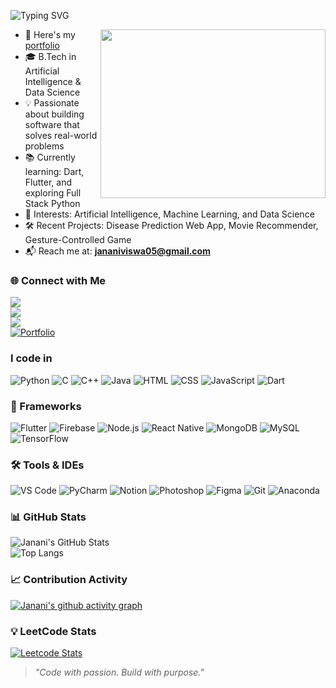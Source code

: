 <p align="left">
  <img src="https://readme-typing-svg.demolab.com?font=Fira+Code&weight=600&size=24&duration=3000&pause=2000&color=F875AA&center=false&vCenter=true&width=500&lines=Hi+there!+I'm+Janani+%F0%9F%91%8B" alt="Typing SVG" />
</p>

<img align="right" width="360" height="270" src="https://media4.giphy.com/media/v1.Y2lkPTc5MGI3NjExYmZjNjByajNqd3hqd2JiYXE4bXEzenZuOTZlb2EwdWxsMTB1YmpxZCZlcD12MV9pbnRlcm5hbF9naWZfYnlfaWQmY3Q9Zw/RbDKaczqWovIugyJmW/giphy.gif">

- 🔭 Here's my [portfolio](https://your-portfolio-link.com)  
- 🎓 B.Tech in Artificial Intelligence & Data Science  
- 💡 Passionate about building software that solves real-world problems  
- 📚 Currently learning: Dart, Flutter, and exploring Full Stack Python  
- 🤖 Interests: Artificial Intelligence, Machine Learning, and Data Science  
- 🛠️ Recent Projects: Disease Prediction Web App, Movie Recommender, Gesture-Controlled Game  
- 📬 Reach me at: **jananiviswa05@gmail.com**

### 🌐 Connect with Me  
[<img src="https://img.shields.io/badge/LinkedIn-0077B5?style=for-the-badge&logo=linkedin&logoColor=white" />](https://www.linkedin.com/in/jananiv05/)  
[<img src="https://img.shields.io/badge/X-000000?style=for-the-badge&logo=twitter&logoColor=white" />](https://x.com/Jan_viswa)  
[<img src="https://img.shields.io/badge/GitHub-121013?style=for-the-badge&logo=github&logoColor=white" />](https://github.com/Janviswa)  
[![Portfolio](https://img.shields.io/badge/Portfolio-000000?style=for-the-badge&logo=webflow&logoColor=white)](https://your-portfolio-link.com)

### I code in

<p>
  <img src="https://img.icons8.com/color/48/python.png" title="Python"/>
  <img src="https://img.icons8.com/color/48/c-programming.png" title="C"/>
  <img src="https://img.icons8.com/color/48/c-plus-plus-logo.png" title="C++"/>
  <img src="https://img.icons8.com/color/48/java-coffee-cup-logo.png" title="Java"/>
  <img src="https://img.icons8.com/color/48/html-5.png" title="HTML"/>
  <img src="https://img.icons8.com/color/48/css3.png" title="CSS"/>
  <img src="https://img.icons8.com/color/48/javascript.png" title="JavaScript"/>
  <img src="https://img.icons8.com/color/48/dart.png" title="Dart"/>
</p>


### 🧩 Frameworks  
<p>
  <img src="https://img.icons8.com/color/48/flutter.png" title="Flutter"/>
  <img src="https://img.icons8.com/color/48/firebase.png" title="Firebase"/>
  <img src="https://img.icons8.com/color/48/nodejs.png" title="Node.js"/>
  <img src="https://img.icons8.com/color/48/react-native.png" title="React Native"/>
  <img src="https://img.icons8.com/color/48/mongodb.png" title="MongoDB"/>
  <img src="https://img.icons8.com/color/48/mysql-logo.png" title="MySQL"/>
  <img src="https://img.icons8.com/color/48/tensorflow.png" title="TensorFlow"/>
</p>

### 🛠️ Tools & IDEs  
<p>
  <img src="https://img.icons8.com/color/48/visual-studio-code-2019.png" title="VS Code"/>
  <img src="https://img.icons8.com/color/48/pycharm.png" title="PyCharm"/>
  <img src="https://img.icons8.com/color/48/notion--v1.png" title="Notion"/>
  <img src="https://img.icons8.com/doodle/48/adobe-photoshop.png" title="Photoshop"/>
  <img src="https://img.icons8.com/color/48/figma--v1.png" title="Figma"/>
  <img src="https://img.icons8.com/color/48/git.png" title="Git"/>
  <img src="https://img.icons8.com/dusk/64/anaconda.png" title="Anaconda"/>
</p>

### 📊 GitHub Stats  
![Janani's GitHub Stats](https://github-readme-stats.vercel.app/api?username=Janviswa&show_icons=true&theme=dark)  
![Top Langs](https://github-readme-stats.vercel.app/api/top-langs/?username=Janviswa&layout=compact&theme=dark)

### 📈 Contribution Activity  
[![Janani's github activity graph](https://github-readme-activity-graph.vercel.app/graph?username=Janviswa&bg_color=000000&color=00ffd5&line=00ffbb&point=ffffff&area=true&hide_border=true)](https://github.com/ashutosh00710/github-readme-activity-graph)

### 💡 LeetCode Stats  
[![Leetcode Stats](https://leetcard.jacoblin.cool/Janani_viswa?ext=contest&theme=dark)](https://leetcode.com/u/Janani_viswa/)

> _"Code with passion. Build with purpose."_
